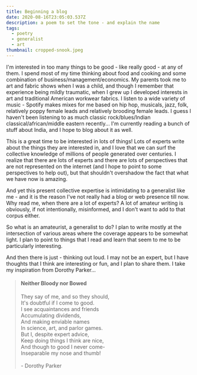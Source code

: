 ```yaml
---
title: Beginning a blog
date: 2020-08-16T23:05:03.537Z
description: a poem to set the tone - and explain the name
tags:
  - poetry
  - generalist
  - art
thumbnail: cropped-snook.jpeg
---
```

I'm interested in too many things to be good - like really good - at any of them. I spend most of my time thinking about food and cooking and some combination of business/management/economics. My parents took me to art and fabric shows when I was a child, and though I remember that experience being mildly traumatic, when I grew up I developed interests in art and traditional American workwear fabrics. I listen to a wide variety of music - Spotify makes mixes for me based on hip hop, musicals, jazz, folk, relatively poppy female leads and relatively brooding female leads. I guess I haven't been listening to as much classic rock/blues/Indian classical/african/middle eastern recently... I'm currently reading a bunch of stuff about India, and I hope to blog about it as well. 

This is a great time to be interested in lots of things! Lots of experts write about the things they are interested in, and I love that we can surf the collective knowledge of millions of people generated over centuries. I realize that there are lots of experts and there are lots of perspectives that are not represented on the internet (and I hope to point to some perspectives to help out), but that shouldn't overshadow the fact that what we have now is amazing.

And yet this present collective expertise is intimidating to a generalist like me - and it is the reason I've not really had a blog or web presence till now. Why read me, when there are a lot of experts? A lot of amateur writing is obviously, if not intentionally, misinformed, and I don't want to add to that corpus either. 

So what is an amateurist, a generalist to do? I plan to write mostly at the intersection of various areas where the coverage appears to be somewhat light. I plan to point to things that I read and learn that seem to me to be particularly interesting. 

And then there is just - thinking out loud. I may not be an expert, but I have thoughts that I think are interesting or fun, and I plan to share them. I take my inspiration from Dorothy Parker...

> #### Neither Bloody nor Bowed
> They say of me, and so they should,\
> It's doubtful if I come to good.\
> I see acquaintances and friends\
> Accumulating dividends,\
> And making enviable names\
> In science, art, and parlor games.\
> But I, despite expert advice,\
> Keep doing things I think are nice,\
> And though to good I never come-\
> Inseparable my nose and thumb! \
>\
>      - Dorothy Parker